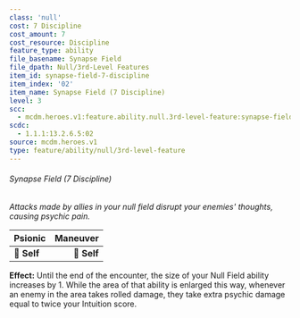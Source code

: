 ```yaml
---
class: 'null'
cost: 7 Discipline
cost_amount: 7
cost_resource: Discipline
feature_type: ability
file_basename: Synapse Field
file_dpath: Null/3rd-Level Features
item_id: synapse-field-7-discipline
item_index: '02'
item_name: Synapse Field (7 Discipline)
level: 3
scc:
  - mcdm.heroes.v1:feature.ability.null.3rd-level-feature:synapse-field-7-discipline
scdc:
  - 1.1.1:13.2.6.5:02
source: mcdm.heroes.v1
type: feature/ability/null/3rd-level-feature
---
```


###### Synapse Field (7 Discipline)

*Attacks made by allies in your null field disrupt your enemies' thoughts, causing psychic pain.*

| **Psionic** | **Maneuver** |
| ----------- | -----------: |
| **📏 Self** |  **🎯 Self** |

**Effect:** Until the end of the encounter, the size of your Null Field ability increases by 1. While the area of that ability is enlarged this way, whenever an enemy in the area takes rolled damage, they take extra psychic damage equal to twice your Intuition score.
